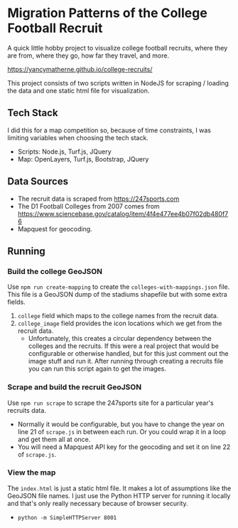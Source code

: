 # Migration Patterns of the College Football Recruit

A quick little hobby project to visualize college football recruits, where they are from, where they go, how far they travel, and more.

https://yancymatherne.github.io/college-recruits/

This project consists of two scripts written in NodeJS for scraping / loading the data and one static html file for visualization.

## Tech Stack
I did this for a map competition so, because of time constraints, I was limiting variables when choosing the tech stack.
* Scripts: Node.js, Turf.js, JQuery
* Map: OpenLayers, Turf.js, Bootstrap, JQuery

## Data Sources
* The recruit data is scraped from https://247sports.com
* The D1 Football Colleges from 2007 comes from https://www.sciencebase.gov/catalog/item/4f4e477ee4b07f02db480f76
* Mapquest for geocoding.

## Running
### Build the college GeoJSON
Use `npm run create-mapping` to create the `colleges-with-mappings.json` file. This file is a GeoJSON dump of the stadiums shapefile but with some extra fields.
1. `college` field which maps to the college names from the recruit data.
2. `college_image` field provides the icon locations which we get from the recruit data.
    * Unfortunately, this creates a circular dependency between the colleges and the recruits. If this were a real project that would be configurable or otherwise handled, but for this just comment out the image stuff and run it. After running through creating a recruits file you can run this script again to get the images.

### Scrape and build the recruit GeoJSON
Use `npm run scrape` to scrape the 247sports site for a particular year's recruits data.
  * Normally it would be configurable, but you have to change the year on line 21 of `scrape.js` in between each run. Or you could wrap it in a loop and get them all at once.
  * You will need a Mapquest API key for the geocoding and set it on line 22 of `scrape.js`.

### View the map
The `index.html` is just a static html file. It makes a lot of assumptions like the GeoJSON file names. I just use the Python HTTP server for running it locally and that's only really necessary because of browser security.
* `python -m SimpleHTTPServer 8001`
